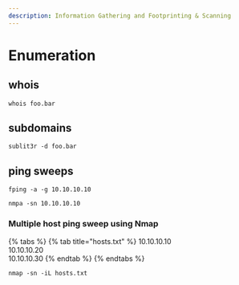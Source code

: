 ```yaml
---
description: Information Gathering and Footprinting & Scanning
---
```


# Enumeration

## whois

```text
whois foo.bar
```

## subdomains

```text
sublit3r -d foo.bar
```

## ping sweeps

```text
fping -a -g 10.10.10.10
```

```text
nmpa -sn 10.10.10.10
```

### Multiple host ping sweep using Nmap

{% tabs %}
{% tab title="hosts.txt" %}
10.10.10.10  
10.10.10.20  
10.10.10.30
{% endtab %}
{% endtabs %}

```text
nmap -sn -iL hosts.txt
```

